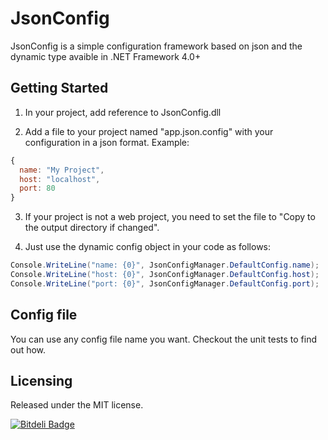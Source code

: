 # JsonConfig 

JsonConfig is a simple configuration framework based on json and the dynamic type avaible in .NET Framework 4.0+ 


## Getting Started

1) In your project, add reference to JsonConfig.dll


2) Add a file to your project named "app.json.config" with your configuration in a json format. Example:

```javascript
{
  name: "My Project",
  host: "localhost",
  port: 80
}
```


3) If your project is not a web project, you need to set the file to "Copy to the output directory if changed".


4) Just use the dynamic config object in your code as follows:

```csharp
Console.WriteLine("name: {0}", JsonConfigManager.DefaultConfig.name);
Console.WriteLine("host: {0}", JsonConfigManager.DefaultConfig.host);
Console.WriteLine("port: {0}", JsonConfigManager.DefaultConfig.port);
```


## Config file

You can use any config file name you want. Checkout the unit tests to find out how.


## Licensing

Released under the MIT license.

[![Bitdeli Badge](https://d2weczhvl823v0.cloudfront.net/andreazevedo/jsonconfig/trend.png)](https://bitdeli.com/free "Bitdeli Badge")

